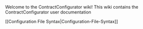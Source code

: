 Welcome to the ContractConfigurator wiki!  This wiki contains the ContractConfigurator user documentation

[[Configuration File Syntax|Configuration-File-Syntax]]